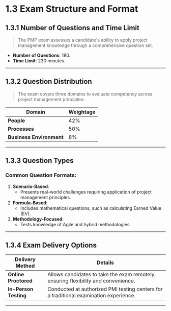 # **1.3 Exam Structure and Format**

## **1.3.1 Number of Questions and Time Limit**

> The PMP exam assesses a candidate's ability to apply project management knowledge through a comprehensive question set.

- **Number of Questions**: 180.
- **Time Limit**: 230 minutes.

---

## **1.3.2 Question Distribution**

> The exam covers three domains to evaluate competency across project management principles:

| **Domain**              | **Weightage** |
|--------------------------|---------------|
| **People**              | 42%           |
| **Processes**           | 50%           |
| **Business Environment**| 8%            |

---

## **1.3.3 Question Types**

### **Common Question Formats:**
1. **Scenario-Based**:
   - Presents real-world challenges requiring application of project management principles.
2. **Formula-Based**:
   - Includes mathematical questions, such as calculating Earned Value (EV).
3. **Methodology-Focused**:
   - Tests knowledge of Agile and hybrid methodologies.

---

## **1.3.4 Exam Delivery Options**

| **Delivery Method** | **Details**                                                                                      |
|----------------------|------------------------------------------------------------------------------------------------|
| **Online Proctored** | Allows candidates to take the exam remotely, ensuring flexibility and convenience.              |
| **In-Person Testing**| Conducted at authorized PMI testing centers for a traditional examination experience.           |

---